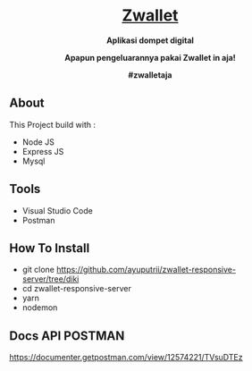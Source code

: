 <h1 align="center">
  <a href="#">Zwallet</a>
</h1>

<p align="center"><b>Aplikasi dompet digital</b></p>
<p align="center"><b>Apapun pengeluarannya pakai Zwallet in aja!</b></p>
<p align="center"><b>#zwalletaja</b></p>

## About
<p> This Project build with : </p>

- Node JS
- Express JS
- Mysql

## Tools

- Visual Studio Code
- Postman

## How To Install

- git clone https://github.com/ayuputrii/zwallet-responsive-server/tree/diki
- cd zwallet-responsive-server
- yarn
- nodemon


## Docs API POSTMAN

https://documenter.getpostman.com/view/12574221/TVsuDTEz

